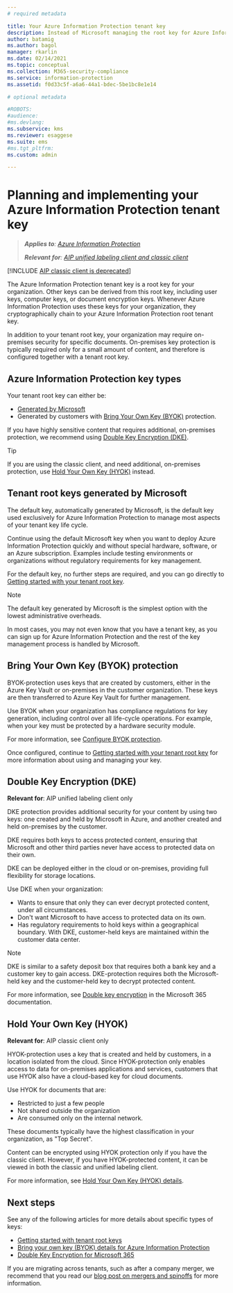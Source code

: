 ```yaml
---
# required metadata

title: Your Azure Information Protection tenant key
description: Instead of Microsoft managing the root key for Azure Information Protection, you might want to create and manage this key (known as "bring your own key" or BYOK) for your tenant, to comply with specific regulations.
author: batamig
ms.author: bagol
manager: rkarlin
ms.date: 02/14/2021
ms.topic: conceptual
ms.collection: M365-security-compliance
ms.service: information-protection
ms.assetid: f0d33c5f-a6a6-44a1-bdec-5be1bc8e1e14

# optional metadata

#ROBOTS:
#audience:
#ms.devlang:
ms.subservice: kms
ms.reviewer: esaggese
ms.suite: ems
#ms.tgt_pltfrm:
ms.custom: admin

---
```


# Planning and implementing your Azure Information Protection tenant key

>***Applies to**: [Azure Information Protection](https://azure.microsoft.com/pricing/details/information-protection)*
>
>***Relevant for**: [AIP unified labeling client and classic client](faqs.md#whats-the-difference-between-the-azure-information-protection-classic-and-unified-labeling-clients)*

[!INCLUDE [AIP classic client is deprecated](includes/classic-client-deprecation.md)]

The Azure Information Protection tenant key is a root key for your organization. Other keys can be derived from this root key, including user keys, computer keys, or document encryption keys. Whenever Azure Information Protection uses these keys for your organization, they cryptographically chain to your Azure Information Protection root tenant key.

In addition to your tenant root key, your organization may require on-premises security for specific documents. On-premises key protection is typically required only for a small amount of content, and therefore is configured together with a tenant root key.


## Azure Information Protection key types

Your tenant root key can either be:

- [Generated by Microsoft](#tenant-root-keys-generated-by-microsoft)
- Generated by customers with [Bring Your Own Key (BYOK)](#bring-your-own-key-byok-protection) protection.

If you have highly sensitive content that requires additional, on-premises protection, we recommend using [Double Key Encryption (DKE)](#double-key-encryption-dke).

> [!TIP]
> If you are using the classic client, and need additional, on-premises protection, use [Hold Your Own Key (HYOK)](#hold-your-own-key-hyok) instead.
>

## Tenant root keys generated by Microsoft

The default key, automatically generated by Microsoft, is the default key used exclusively for Azure Information Protection to manage most aspects of your tenant key life cycle.

Continue using the default Microsoft key when you want to deploy Azure Information Protection quickly and without special hardware, software, or an Azure subscription. Examples include testing environments or organizations without regulatory requirements for key management.

For the default key, no further steps are required, and you can go directly to [Getting started with your tenant root key](get-started-tenant-root-keys.md).

> [!NOTE]
> The default key generated by Microsoft is the simplest option with the lowest administrative overheads.
>
> In most cases, you may not even know that you have a tenant key, as you can sign up for Azure Information Protection and the rest of the key management process is handled by Microsoft.

## Bring Your Own Key (BYOK) protection

BYOK-protection uses keys that are created by customers, either in the Azure Key Vault or on-premises in the customer organization. These keys are then transferred to Azure Key Vault for further management.

Use BYOK when your organization has compliance regulations for key generation, including control over all life-cycle operations. For example, when your key must be protected by a hardware security module.

For more information, see [Configure BYOK protection](byok-price-restrictions.md). 

Once configured, continue to [Getting started with your tenant root key](get-started-tenant-root-keys.md) for more information about using and managing your key.

## Double Key Encryption (DKE)

**Relevant for**: AIP unified labeling client only

DKE protection provides additional security for your content by using two keys: one created and held by Microsoft in Azure, and another created and held on-premises by the customer.

DKE requires both keys to access protected content, ensuring that Microsoft and other third parties never have access to protected data on their own.

DKE can be deployed either in the cloud or on-premises, providing full flexibility for storage locations.

Use DKE when your organization:

- Wants to ensure that only they can ever decrypt protected content, under all circumstances.
- Don't want Microsoft to have access to protected data on its own.
- Has regulatory requirements to hold keys within a geographical boundary. With DKE, customer-held keys are maintained within the customer data center.

> [!NOTE]
> DKE is similar to a safety deposit box that requires both a bank key and a customer key to gain access.
> DKE-protection requires both the Microsoft-held key and the customer-held key to decrypt protected content.

For more information, see [Double key encryption](/microsoft-365/compliance/double-key-encryption) in the Microsoft 365 documentation.

## Hold Your Own Key (HYOK)

**Relevant for**: AIP classic client only

HYOK-protection uses a key that is created and held by customers, in a location isolated from the cloud. Since HYOK-protection only enables access to data for on-premises applications and services, customers that use HYOK also have a cloud-based key for cloud documents.

Use HYOK for documents that are:

- Restricted to just a few people
- Not shared outside the organization
- Are consumed only on the internal network.

These documents typically have the highest classification in your organization, as "Top Secret".

Content can be encrypted using HYOK protection only if you have the classic client. However, if you have HYOK-protected content, it can be viewed in both the classic and unified labeling client.  

For more information, see [Hold Your Own Key (HYOK) details](configure-adrms-restrictions.md).


## Next steps

See any of the following articles for more details about specific types of keys:

- [Getting started with tenant root keys](get-started-tenant-root-keys.md)
- [Bring your own key (BYOK) details for Azure Information Protection](byok-price-restrictions.md)
- [Double Key Encryption for Microsoft 365](/microsoft-365/compliance/double-key-encryption)


If you are migrating across tenants, such as after a company merger, we recommend that you read our [blog post on mergers and spinoffs](https://techcommunity.microsoft.com/t5/microsoft-security-and/mergers-and-spinoffs/ba-p/910455) for more information.
